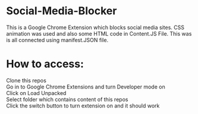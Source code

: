 # Social-Media-Blocker
This is a Google Chrome Extension which blocks social media sites. CSS animation was used and also some HTML code in Content.JS File. This was is all connected using manifest.JSON file.
# How to access:
Clone this repos<br/>
Go in to Google Chrome Extensions and turn Developer mode on<br/>
Click on Load Unpacked<br/>
Select folder which contains content of this repos<br/>
Click the switch button to turn extension on and it should work
